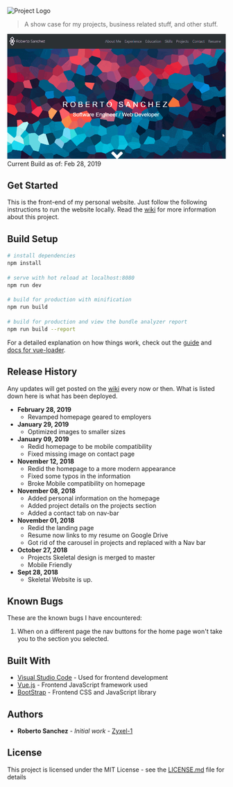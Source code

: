 ![Project Logo](https://raw.githubusercontent.com/Zyxel-1/PersonalWebsite/master/src/assets/images/logoDark.png)



> A show case for my projects, business related stuff, and other stuff.



![](https://raw.githubusercontent.com/Zyxel-1/PersonalWebsite/docs/documents/homepageFeb2019.gif)
Current Build as of: Feb 28, 2019

## Get Started

This is the front-end of my personal website.  Just follow the following instructions to run the website locally. Read the [wiki](https://github.com/Zyxel-1/PersonalWebsite/wiki) for more information about this project. 

## Build Setup

``` bash
# install dependencies
npm install

# serve with hot reload at localhost:8080
npm run dev

# build for production with minification
npm run build

# build for production and view the bundle analyzer report
npm run build --report
```

For a detailed explanation on how things work, check out the [guide](http://vuejs-templates.github.io/webpack/) and [docs for vue-loader](http://vuejs.github.io/vue-loader).
## Release History
Any updates will get posted on the [wiki](https://github.com/Zyxel-1/PersonalWebsite/wiki/Current-Updates) every now or then. What is listed down here is what has been deployed.
* **February 28, 2019**
  * Revamped homepage geared to employers
* **January 29, 2019**
  * Optimized images to smaller sizes
* **January 09, 2019**
  * Redid homepage to be mobile compatibility
  * Fixed missing image on contact page
* **November 12, 2018**
  * Redid the homepage to a more modern appearance
  * Fixed some typos in the information
  * Broke Mobile compatibility on homepage
* **November 08, 2018**
  * Added personal information on the homepage
  * Added project details on the projects section
  * Added a contact tab on nav-bar
* **November 01, 2018** 
  - Redid the landing page
  - Resume now links to my resume on Google Drive
  - Got rid of the carousel in projects and replaced with a Nav bar
* **October 27, 2018**
  - Projects Skeletal design is merged to master
  - Mobile Friendly
* **Sept 28, 2018**
  - Skeletal Website is up.

## Known Bugs

These are the known bugs I have encountered:

1. When on a different page the nav buttons for the home page won't take you to the section you selected.
   
## Built With

* [Visual Studio Code](https://code.visualstudio.com/) - Used for frontend development
* [Vue.js](https://vuejs.org/) - Frontend JavaScript framework used
* [BootStrap](https://getbootstrap.com/) - Frontend CSS and JavaScript library

## Authors

* **Roberto Sanchez** - *Initial work* - [Zyxel-1](https://github.com/Zyxel-1)

## License

This project is licensed under the MIT License - see the [LICENSE.md](LICENSE.md) file for details
